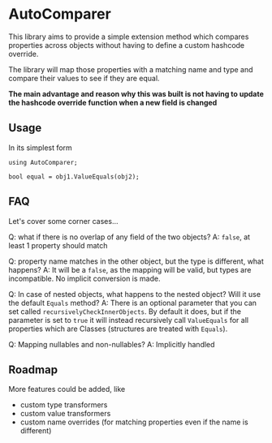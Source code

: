 # AutoComparer
This library aims to provide a simple extension method which compares properties across objects without having to define a custom hashcode override.

The library will map those properties with a matching name and type and compare their values to see if they are equal.

**The main advantage and reason why this was built is not having to update the hashcode override function when a new field is changed**

## Usage
In its simplest form
```
using AutoComparer;

bool equal = obj1.ValueEquals(obj2);
```

## FAQ
Let's cover some corner cases...

Q: what if there is no overlap of any field of the two objects?
A: `false`, at least 1 property should match


Q: property name matches in the other object, but the type is different, what happens?
A: It will be a `false`, as the mapping will be valid, but types are incompatible. No implicit conversion is made.


Q: In case of nested objects, what happens to the nested object? Will it use the default `Equals` method?
A: There is an optional parameter that you can set called `recursivelyCheckInnerObjects`. By default it does, but if the parameter is set to `true` it will instead recursively call `ValueEquals` for all properties which are Classes (structures are treated with `Equals`).


Q: Mapping nullables and non-nullables?
A: Implicitly handled

## Roadmap
More features could be added, like
* custom type transformers
* custom value transformers
* custom name overrides (for matching properties even if the name is different)